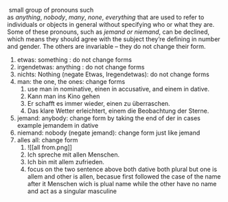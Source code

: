  small group of pronouns such as _anything_, _nobody_, _many_, _none_, _everything_ that are used to refer to individuals or objects in general without specifying who or what they are.
Some of these pronouns, such as _jemand or niemand_, can be declined, which means they should agree with the subject they’re defining in number and gender. The others are invariable – they do not change their form.


1. etwas: something : do not change forms
2. irgendetwas: anything : do not change forms
3. nichts: Nothing (negate Etwas, Iregendetwas): do not change forms
4. man: the one, the ones: change forms 
	1. use man in nominative, einen in accusative, and einem in dative.
	2. Kann man ins Kino gehen
	3. Er schafft es immer wieder, einen zu überraschen.
	4. Das klare Wetter erleichtert, einem die Beobachtung der Sterne.
5. jemand: anybody:  change form by taking the end of der in cases example jemandem in dative
6. niemand: nobody (negate jemand): change form just like jemand
7. alles all: change form
	1. ![[all from.png]]
	2. Ich spreche mit allen Menschen.
	3. Ich bin mit allem zufrieden.
	4. focus on the two sentence above both dative both plural but one is allem and other is allen, becasue  first followed the case of the name after it Menschen wich is plual name while the other have no name and act as a singular masculine 
